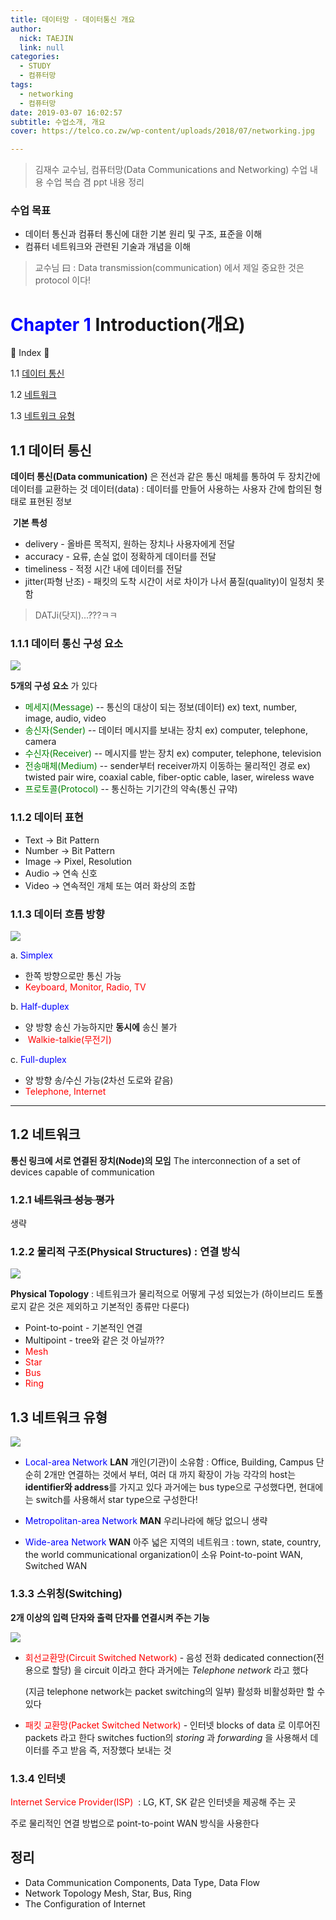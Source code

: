 ```yaml
---
title: 데이터망 - 데이터통신 개요
author:
  nick: TAEJIN
  link: null
categories:
  - STUDY
  - 컴퓨터망
tags:
  - networking
  - 컴퓨터망
date: 2019-03-07 16:02:57
subtitle: 수업소개, 개요
cover: https://telco.co.zw/wp-content/uploads/2018/07/networking.jpg

---
```


> 김재수 교수님, 컴퓨터망(Data Communications and Networking) 수업 내용
> 수업 복습 겸 ppt 내용 정리

### 수업 목표

- 데이터 통신과 컴퓨터 통신에 대한 기본 원리 및 구조, 표준을 이해
- 컴퓨터 네트워크와 관련된 기술과 개념을 이해

> 교수님 曰 : Data transmission(communication) 에서 제일 중요한 것은 protocol 이다!



# <span style="color:blue">Chapter 1</span> Introduction(개요)

:book: Index :book:

1.1 [데이터 통신](#11-데이터-통신)

1.2 [네트워크](#12-네트워크)

1.3 [네트워크 유형](#13-네트워크-유형)



## 1.1 데이터 통신

**데이터 통신(Data communication)** 은 전선과 같은 통신 매체를 통하여 두 장치간에 데이터를 교환하는 것
데이터(data) : 데이터를 만들어 사용하는 사용자 간에 합의된 형태로 표현된 정보

​      **기본 특성**

- delivery - 올바른 목적지, 원하는 장치나 사용자에게 전달
- accuracy - 요류, 손실 없이 정확하게 데이터를 전달
- timeliness - 적정 시간 내에 데이터를 전달
- jitter(파형 난조) - 패킷의 도착 시간이 서로 차이가 나서 품질(quality)이 일정치 못함

> DATJi(닷지)...???ㅋㅋ



### 1.1.1 데이터 통신 구성 요소

<img align="middle" src="http://www.myreadingroom.co.in/images/stories/docs/dcn/Components%20of%20Data%20Communication.jpg">

**5개의 구성 요소** 가 있다

- <span style="color:green">메세지(Message)</span>
  -- 통신의 대상이 되는 정보(데이터)
  ex) text, number, image, audio, video
- <span style="color:green">송신자(Sender)</span>
  -- 데이터 메시지를 보내는 장치
   ex) computer, telephone, camera
- <span style="color:green">수신자(Receiver)</span>
  -- 메시지를 받는 장치
   ex) computer, telephone, television
- <span style="color:green">전송매체(Medium)</span>
  -- sender부터 receiver까지 이동하는 물리적인 경로
   ex) twisted pair wire, coaxial cable, fiber-optic cable, laser, wireless wave
- <span style="color:green">프로토콜(Protocol)</span>
  -- 통신하는 기기간의 약속(통신 규약)



### 1.1.2 데이터 표현

- Text 		-> Bit Pattern
- Number 	-> Bit Pattern
- Image 		-> Pixel, Resolution
- Audio 		-> 연속 신호
- Video 		-> 연속적인 개체 또는 여러 화상의 조합



### 1.1.3 데이터 흐름 방향

<img align="center" src="http://www.opentextbooks.org.hk/system/files/resource/10/10132/10137/media/ct332_01.gif">

a. <span style="color:blue">Simplex</span>

- 한쪽 방향으로만 통신 가능
- <span style="color:red"> Keyboard, Monitor, Radio, TV</span>

b. <span style="color:blue">Half-duplex</span>

- 양 방향 송신 가능하지만 **동시에** 송신 불가
- <span style="color:red"> Walkie-talkie(무전기)</span>

c. <span style="color:blue">Full-duplex</span>

- 양 방향 송/수신 가능(2차선 도로와 같음)
- <span style="color:red">Telephone, Internet</span>

------



## 1.2 네트워크

**통신 링크에 서로 연결된 장치(Node)의 모임**
The interconnection of a set of devices capable of communication



### 1.2.1 ~~네트워크 성능 평가~~

생략



### 1.2.2 물리적 구조(Physical Structures) : 연결 방식

<img align="center" src="https://systemzone.net/wp-content/uploads/2017/09/network-topology.png">

**Physical Topology** : 네트워크가 물리적으로 어떻게 구성 되었는가
(하이브리드 토폴로지 같은 것은 제외하고 기본적인 종류만 다룬다)

- Point-to-point	- 기본적인 연결
- Multipoint		- tree와 같은 것 아닐까??
- <span style="color:red">Mesh</span>
- <span style="color:red">Star</span>
- <span style="color:red">Bus</span>
- <span style="color:red">Ring</span>



## 1.3 네트워크 유형

<img align="center" src="https://www.researchgate.net/profile/Viet_Hung_Nguyen3/publication/225349001/figure/fig1/AS:302593634648075@1449155352384/Global-view-of-metropolitan-area-network.png">

-  <span style="color:blue">Local-area Network</span> **LAN**
  개인(기관)이 소유함 : Office, Building, Campus
  단순히 2개만 연결하는 것에서 부터, 여러 대 까지 확장이 가능
  각각의 host는 **identifier와 address**를 가지고 있다
  과거에는 bus type으로 구성했다면, 현대에는 switch를 사용해서 star type으로 구성한다!



-  <span style="color:blue">Metropolitan-area Network</span> **MAN**
  우리나라에 해당 없으니 생략



-  <span style="color:blue">Wide-area Network</span> **WAN**
  아주 넓은 지역의 네트워크 : town, state, country, the world
  communicational organization이 소유
  Point-to-point WAN, Switched WAN



### 1.3.3 스위칭(Switching)

**2개 이상의 입력 단자와 출력 단자를 연결시켜 주는 기능**

<img src="https://www.thecrazyprogrammer.com/wp-content/uploads/2018/01/Difference-between-Circuit-Switching-and-Packet-Switching.gif">

- <span style="color:red">회선교환망(Circuit Switched Network)</span> - 음성 전화
  dedicated connection(전용으로 할당) 을 circuit 이라고 한다
  과거에는 *Telephone network* 라고 했다

  (지금 telephone network는 packet switching의 일부)
  활성화 비활성화만 할 수 있다



- <span style="color:red">패킷 교환망(Packet Switched Network)</span> - 인터넷
  blocks of data 로 이루어진 packets 라고 한다
  switches fuction의 *storing* 과 *forwarding* 을 사용해서 데이터를 주고 받음
  즉, 저장했다 보내는 것



### 1.3.4 인터넷

 <span style="color: red">Internet Service Provider(ISP) </span> : LG, KT, SK 같은 인터넷을 제공해 주는 곳

주로 물리적인 연결 방법으로 point-to-point WAN 방식을 사용한다



## 정리

- Data Communication
  Components, Data Type, Data Flow
- Network Topology
  Mesh, Star, Bus, Ring
- The Configuration of Internet
